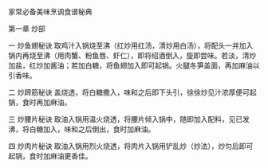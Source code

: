 家常必备美味烹调食谱秘典

第一章 炒部

一 炒鱼翅秘诀
取鸡汁入锅烧至沸（红炒用红汤，清炒用白汤），将配头一并加入锅内再烧至沸（用肉蟹、粉鱼唇、虾仁），即将绍酒倒入，旋即尝味。若淡，清炒加盐，红炒加酱油；若加白糖，将鱼翅加入即可起锅。火腿冬笋盖面，再加麻油以引香味。

二 炒蹄筋秘诀
盖烧透，将白糖撒入，味和之后即下头引，徐徐炒见汁浓厚便可起锅，食时再加麻油。

三 炒腰片秘诀
取油入锅用温火烧透，将腰片倾入锅中，随即加入配料，见已发沸，将白糖加入，味和之后倒出，食时加麻油。

四 炒肉片秘诀
取油入锅用烈火烧透，将肉片入锅用铲乱炒（炒法），炒匀后即可起锅，食时加麻油更香佳。